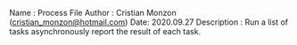 Name : Process File
Author : Cristian Monzon (cristian_monzon@hotmail.com)
Date: 2020.09.27
Description :
Run a list of tasks asynchronously report the result of each task.